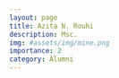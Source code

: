 ```yaml
---
layout: page
title: Azita N. Rouhi
description: Msc.
img: #assets/img/mine.png
importance: 2
category: Alumni
---
```

